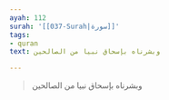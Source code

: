 ```yaml
---
ayah: 112
surah: '[[037-Surah|سورة]]'
tags:
- quran
text: وبشرناه بإسحاق نبيا من الصالحين

---
```

> وبشرناه بإسحاق نبيا من الصالحين
